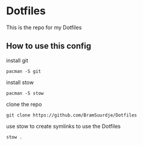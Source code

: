 # Dotfiles

This is the repo for my Dotfiles

## How to use this config

install git
```
pacman -S git
```

install stow
```
pacman -S stow
```

clone the repo
```
git clone https://github.com/BramSuurdje/Dotfiles
```

use stow to create symlinks to use the Dotfiles
```
stow .
```


